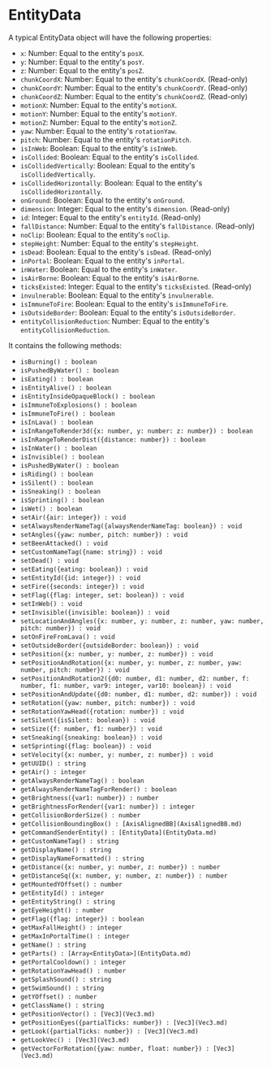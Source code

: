 # EntityData

A typical EntityData object will have the following properties:
- `x`: Number: Equal to the entity's `posX`.
- `y`: Number: Equal to the entity's `posY`.
- `z`: Number: Equal to the entity's `posZ`.
- `chunkCoordX`: Number: Equal to the entity's `chunkCoordX`. (Read-only)
- `chunkCoordY`: Number: Equal to the entity's `chunkCoordY`. (Read-only)
- `chunkCoordZ`: Number: Equal to the entity's `chunkCoordZ`. (Read-only)
- `motionX`: Number: Equal to the entity's `motionX`.
- `motionY`: Number: Equal to the entity's `motionY`.
- `motionZ`: Number: Equal to the entity's `motionZ`.
- `yaw`: Number: Equal to the entity's `rotationYaw`.
- `pitch`: Number: Equal to the entity's `rotationPitch`.
- `isInWeb`: Boolean: Equal to the entity's `isInWeb`.
- `isCollided`: Boolean: Equal to the entity's `isCollided`.
- `isCollidedVertically`: Boolean: Equal to the entity's `isCollidedVertically`.
- `isCollidedHorizontally`: Boolean: Equal to the entity's `isCollidedHorizontally`.
- `onGround`: Boolean: Equal to the entity's `onGround`.
- `dimension`: Integer: Equal to the entity's `dimension`. (Read-only)
- `id`: Integer: Equal to the entity's `entityId`. (Read-only)
- `fallDistance`: Number: Equal to the entity's `fallDistance`. (Read-only)
- `noClip`: Boolean: Equal to the entity's `noClip`.
- `stepHeight`: Number: Equal to the entity's `stepHeight`.
- `isDead`: Boolean: Equal to the entity's `isDead`. (Read-only)
- `inPortal`: Boolean: Equal to the entity's `inPortal`.
- `inWater`: Boolean: Equal to the entity's `inWater`.
- `isAirBorne`: Boolean: Equal to the entity's `isAirBorne`.
- `ticksExisted`: Integer: Equal to the entity's `ticksExisted`. (Read-only)
- `invulnerable`: Boolean: Equal to the entity's `invulnerable`.
- `isImmuneToFire`: Boolean: Equal to the entity's `isImmuneToFire`.
- `isOutsideBorder`: Boolean: Equal to the entity's `isOutsideBorder`.
- `entityCollisionReduction`: Number: Equal to the entity's `entityCollisionReduction`.

It contains the following methods:

- `isBurning() : boolean`
- `isPushedByWater() : boolean`
- `isEating() : boolean`
- `isEntityAlive() : boolean`
- `isEntityInsideOpaqueBlock() : boolean`
- `isImmuneToExplosions() : boolean`
- `isImmuneToFire() : boolean`
- `isInLava() : boolean`
- `isInRangeToRender3d({x: number, y: number: z: number}) : boolean`
- `isInRangeToRenderDist({distance: number}) : boolean`
- `isInWater() : boolean`
- `isInvisible() : boolean`
- `isPushedByWater() : boolean`
- `isRiding() : boolean`
- `isSilent() : boolean`
- `isSneaking() : boolean`
- `isSprinting() : boolean`
- `isWet() : boolean`
- `setAir({air: integer}) : void`
- `setAlwaysRenderNameTag({alwaysRenderNameTag: boolean}) : void`
- `setAngles({yaw: number, pitch: number}) : void`
- `setBeenAttacked() : void`
- `setCustomNameTag({name: string}) : void`
- `setDead() : void`
- `setEating({eating: boolean}) : void`
- `setEntityId({id: integer}) : void`
- `setFire({seconds: integer}) : void`
- `setFlag({flag: integer, set: boolean}) : void`
- `setInWeb() : void`
- `setInvisible({invisible: boolean}) : void`
- `setLocationAndAngles({x: number, y: number, z: number, yaw: number, pitch: number}) : void`
- `setOnFireFromLava() : void`
- `setOutsideBorder({outsideBorder: boolean}) : void`
- `setPosition({x: number, y: number, z: number}) : void`
- `setPositionAndRotation({x: number, y: number, z: number, yaw: number, pitch: number}) : void`
- `setPositionAndRotation2({d0: number, d1: number, d2: number, f: number, f1: number, var9: integer, var10: boolean}) : void`
- `setPositionAndUpdate({d0: number, d1: number, d2: number}) : void`
- `setRotation({yaw: number, pitch: number}) : void`
- `setRotationYawHead({rotation: number}) : void`
- `setSilent({isSilent: boolean}) : void`
- `setSize({f: number, f1: number}) : void`
- `setSneaking({sneaking: boolean}) : void`
- `setSprinting({flag: boolean}) : void`
- `setVelocity({x: number, y: number, z: number}) : void`
- `getUUID() : string`
- `getAir() : integer`
- `getAlwaysRenderNameTag() : boolean`
- `getAlwaysRenderNameTagForRender() : boolean`
- `getBrightness({var1: number}) : number`
- `getBrightnessForRender({var1: number}) : integer`
- `getCollisionBorderSize() : number`
- `getCollisionBoundingBox() : [AxisAlignedBB](AxisAlignedBB.md)`
- `getCommandSenderEntity() : [EntityData](EntityData.md)`
- `getCustomNameTag() : string`
- `getDisplayName() : string`
- `getDisplayNameFormatted() : string`
- `getDistance({x: number, y: number, z: number}) : number`
- `getDistanceSq({x: number, y: number, z: number}) : number`
- `getMountedYOffset() : number`
- `getEntityId() : integer`
- `getEntityString() : string`
- `getEyeHeight() : number`
- `getFlag({flag: integer}) : boolean`
- `getMaxFallHeight() : integer`
- `getMaxInPortalTime() : integer`
- `getName() : string`
- `getParts() : [Array<EntityData>](EntityData.md)`
- `getPortalCooldown() : integer`
- `getRotationYawHead() : number`
- `getSplashSound() : string`
- `getSwimSound() : string`
- `getYOffset() : number`
- `getClassName() : string`
- `getPositionVector() : [Vec3](Vec3.md)`
- `getPositionEyes({partialTicks: number}) : [Vec3](Vec3.md)`
- `getLook({partialTicks: number}) : [Vec3](Vec3.md)`
- `getLookVec() : [Vec3](Vec3.md)`
- `getVectorForRotation({yaw: number, float: number}) : [Vec3](Vec3.md)`
